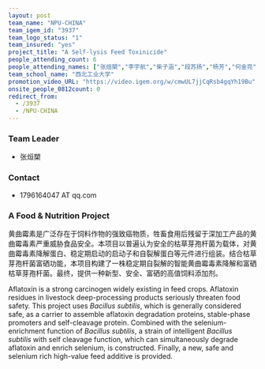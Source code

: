 ```yaml
---
layout: post
team_name: "NPU-CHINA"
team_igem_id: "3937"
team_logo_status: "1"
team_insured: "yes"
project_title: "A Self-lysis Feed Toxinicide"
people_attending_count: 6
people_attending_names: ["张烜槊","李宇航","柴子涵","段苏扬","杨芳","何金亮"]
team_school_name: "西北工业大学"
promotion_video_URL: "https://video.igem.org/w/cmwUL7jjCqRsb4gqYh19Bu"
onsite_people_0812count: 0
redirect_from:
  - /3937
  - /NPU-CHINA
---
```



### Team Leader
* 张烜槊

### Contact
* 1796164047 AT qq.com

### A Food &amp; Nutrition Project

黄曲霉素是广泛存在于饲料作物的强致癌物质，牲畜食用后残留于深加工产品的黄曲霉毒素严重威胁食品安全。本项目以普遍认为安全的枯草芽孢杆菌为载体，对黄曲霉毒素降解蛋白、稳定期启动的启动子和自裂解蛋白等元件进行组装。结合枯草芽孢杆菌富硒功能，本项目构建了一株稳定期自裂解的智能黄曲霉毒素降解和富硒枯草芽孢杆菌。最终，提供一种新型、安全、富硒的高值饲料添加剂。

Aflatoxin is a strong carcinogen widely existing in feed crops. Aflatoxin residues in livestock deep-processing products seriously threaten food safety. This project uses *Bacillus subtilis*, which is generally considered safe, as a carrier to assemble aflatoxin degradation proteins, stable-phase promoters and self-cleavage protein. Combined with the selenium-enrichment function of *Bacillus subtilis*, a strain of intelligent *Bacillus subtilis* with self cleavage function, which can simultaneously degrade aflatoxin and enrich selenium, is constructed. Finally, a new, safe and selenium rich high-value feed additive is provided. 
